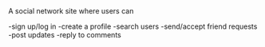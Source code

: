 ## 

A social network site where users can 

-sign up/log in
-create a profile
-search users
-send/accept friend requests
-post updates
-reply to comments
